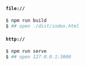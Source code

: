 #### `file://`

```bash
$ npm run build
$ ## open ./dist/index.html
```

#### `http://`

```bash
$ npm run serve
$ ## open 127.0.0.1:3000
```

